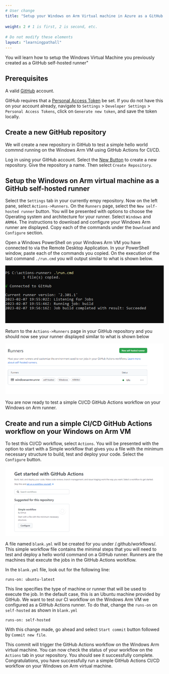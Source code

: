 ```yaml
---
# User change
title: "Setup your Windows on Arm Virtual machine in Azure as a GitHub self-hosted runner"

weight: 2 # 1 is first, 2 is second, etc.

# Do not modify these elements
layout: "learningpathall"
---
```

You will learn how to setup the Windows Virtual Machine you previously created as a GitHub self-hosted runner"

## Prerequisites

A valid [GitHub](https://github.com) account.

GitHub requires that a [Personal Access Token](https://docs.github.com/en/authentication/keeping-your-account-and-data-secure/creating-a-personal-access-token) be set. If you do not have this on your account
already, navigate to `Settings` > `Developer Settings` > `Personal Access Tokens`, click on `Generate new token`, and save the token locally.

## Create a new GitHub repository 

We will create a new repository in GitHub to test a simple hello world commnd running on the Windows Arm VM using GitHub Actions for CI/CD.

Log in using your GitHub account. Select the [New Button](https://github.com/new) to create a new repository. Give the repository a name. Then select `Create Repository`. 

## Setup the Windows on Arm virtual machine as a GitHub self-hosted runner

Select the `Settings` tab in your currently empy repository. Now on the left pane, select `Actions->Runners`. On the `Runners` page, select the `New self-hosted runner` button. You will be presented with options to choose the Operating system and architecture for your runner. Select `Windows` and `ARM64`. The instructions to download and configure your Windows Arm runner are displayed. Copy each of the commands under the `Download` and `Configure` section.

Open a Windows PowerShell on your Windows Arm VM you have connected to via the Remote Desktop Application. In your PowerShell window, paste each of the commands you copied. On the execution of the last command `./run.cmd` you will output similar to what is shown below.

![ghrunner1](Images/ghrunner_1.png)

Return to the `Actions->Runners` page in your GitHub repository and you should now see your runner displayed similar to what is shown below

![ghrunner2](Images/ghrunner_2.png)

You are now ready to test a simple CI/CD GitHub Actions workflow on your Windows on Arm runner.

## Create and run a simple CI/CD GitHub Actions workflow on your Windows on Arm VM

To test this CI/CD workflow, select `Actions`. You will be presented with the option to start with a Simple workflow that gives you a file with the minimum necessary structure to build, test and deploy your code. Select the `Configure` button.

![ghrunner3](Images/ghrunner_3.png)

A file named `blank.yml` will be created for you under <your-repo-name>/.github/workflows/. This simple workflow file contains the minimal steps that you will need to test and deploy a hello world command on a GitHub runner. Runners are the machines that execute the jobs in the GitHub Actions workflow.

In the `blank.yml` file, look out for the following line:

```console
runs-on: ubuntu-latest
```
This line specifies the type of machine or runner that will be used to execute the job. In the default case, this is an Ubuntu machine provided by GitHub. We want to test our CI workflow on the Windows Arm VM we configured as a GitHub Actions runner. To do that, change the `runs-on` on `self-hosted` as shown in `blank.yml`

```console
runs-on: self-hosted
```

With this change made, go ahead and select `Start commit` button followed by `Commit new file`.

This commit will trigger the GitHub Actions workflow on the Windows Arm virtual machine. You can now check the status of your workflow on the `Actions` tab in your repository. You should see it successfully complete. Congratulations, you have successfully run a simple GitHub Actions CI/CD workflow on your Windows on Arm virtual machine.



